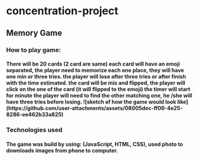 <h1>concentration-project
</h1>
<h2>Memory Game</h2>
<h3>How to play game:</h3>
<h4>There will be 20 cards (2 card are same) each card will have an emoji separated, 
  the player need to memorize each one place, they will have one min or three tries.
the player will lose after three tries or after finish with the time estimated.
the card will be mix and flipped, the player will click on the one of the card (it will flipped to the emoji) the timer will start for minute the player will need to find the other matching one, 
  he /she will have three tries before losing.
  ![sketch of how the game would look like](https://github.com/user-attachments/assets/08005dec-ff06-4e25-8286-ee462b33a825)</h4>
  <h3>Technologies used</h3>
  <h4>The game was build by using: (JavaScript, HTML, CSS),
  used photo to downloads images from phone to computer.</h4>

